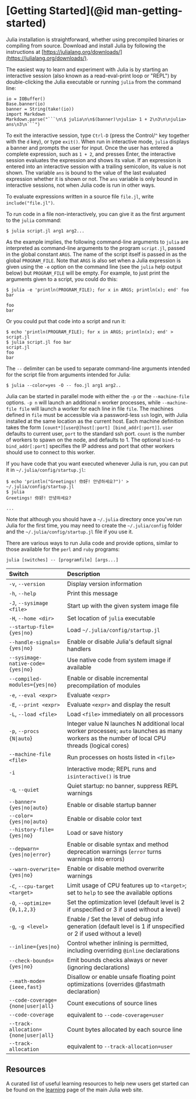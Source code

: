# [Getting Started](@id man-getting-started)

Julia installation is straightforward, whether using precompiled binaries or compiling from source.
Download and install Julia by following the instructions at [https://julialang.org/downloads/](https://julialang.org/downloads/).

The easiest way to learn and experiment with Julia is by starting an interactive session (also
known as a read-eval-print loop or "REPL") by double-clicking the Julia executable or running
`julia` from the command line:

```@eval
io = IOBuffer()
Base.banner(io)
banner = String(take!(io))
import Markdown
Markdown.parse("```\n\$ julia\n\n$(banner)\njulia> 1 + 2\n3\n\njulia> ans\n3\n```")
```

To exit the interactive session, type `Ctrl-D` (press the Control/`^` key together with the
`d` key), or type `exit()`. When run in interactive mode, `julia` displays a banner and
prompts the user for input. Once the user has entered a complete expression, such as `1 +
2`, and presses Enter, the interactive session evaluates the expression and shows its value.
If an expression is entered into an interactive session with a trailing semicolon, its value
is not shown. The variable `ans` is bound to the value of the last evaluated expression
whether it is shown or not. The `ans` variable is only bound in interactive sessions, not
when Julia code is run in other ways.

To evaluate expressions written in a source file `file.jl`, write `include("file.jl")`.

To run code in a file non-interactively, you can give it as the first argument to the `julia`
command:

```
$ julia script.jl arg1 arg2...
```

As the example implies, the following command-line arguments to `julia` are interpreted as
command-line arguments to the program `script.jl`, passed in the global constant `ARGS`. The
name of the script itself is passed in as the global `PROGRAM_FILE`. Note that `ARGS` is
also set when a Julia expression is given using the `-e` option on the command line (see the
`julia` help output below) but `PROGRAM_FILE` will be empty. For example, to just print the
arguments given to a script, you could do this:

```
$ julia -e 'println(PROGRAM_FILE); for x in ARGS; println(x); end' foo bar

foo
bar
```

Or you could put that code into a script and run it:

```
$ echo 'println(PROGRAM_FILE); for x in ARGS; println(x); end' > script.jl
$ julia script.jl foo bar
script.jl
foo
bar
```

The `--` delimiter can be used to separate command-line arguments intended for the script file from arguments intended for Julia:

```
$ julia --color=yes -O -- foo.jl arg1 arg2..
```

Julia can be started in parallel mode with either the `-p` or the `--machine-file` options. `-p n`
will launch an additional `n` worker processes, while `--machine-file file` will launch a worker
for each line in file `file`. The machines defined in `file` must be accessible via a password-less
`ssh` login, with Julia installed at the same location as the current host. Each machine definition
takes the form `[count*][user@]host[:port] [bind_addr[:port]]`. `user` defaults to current user,
`port` to the standard ssh port. `count` is the number of workers to spawn on the node, and defaults
to 1. The optional `bind-to bind_addr[:port]` specifies the IP address and port that other workers
should use to connect to this worker.

If you have code that you want executed whenever Julia is run, you can put it in
`~/.julia/config/startup.jl`:

```
$ echo 'println("Greetings! 你好! 안녕하세요?")' > ~/.julia/config/startup.jl
$ julia
Greetings! 你好! 안녕하세요?

...
```

Note that although you should have a `~/.julia` directory once you've run Julia for the
first time, you may need to create the `~/.julia/config` folder and the
`~/.julia/config/startup.jl` file if you use it.

There are various ways to run Julia code and provide options, similar to those available for the
`perl` and `ruby` programs:

```
julia [switches] -- [programfile] [args...]
```

|Switch                                 |Description|
|:---                                   |:---|
|`-v`, `--version`                      |Display version information|
|`-h`, `--help`                         |Print this message|
|`-J`, `--sysimage <file>`              |Start up with the given system image file|
|`-H`, `--home <dir>`                   |Set location of `julia` executable|
|`--startup-file={yes\|no}`             |Load `~/.julia/config/startup.jl`|
|`--handle-signals={yes\|no}`           |Enable or disable Julia's default signal handlers|
|`--sysimage-native-code={yes\|no}`     |Use native code from system image if available|
|`--compiled-modules={yes\|no}`         |Enable or disable incremental precompilation of modules|
|`-e`, `--eval <expr>`                  |Evaluate `<expr>`|
|`-E`, `--print <expr>`                 |Evaluate `<expr>` and display the result|
|`-L`, `--load <file>`                  |Load `<file>` immediately on all processors|
|`-p`, `--procs {N\|auto`}              |Integer value N launches N additional local worker processes; `auto` launches as many workers as the number of local CPU threads (logical cores)|
|`--machine-file <file>`                |Run processes on hosts listed in `<file>`|
|`-i`                                   |Interactive mode; REPL runs and `isinteractive()` is true|
|`-q`, `--quiet`                        |Quiet startup: no banner, suppress REPL warnings|
|`--banner={yes\|no\|auto}`             |Enable or disable startup banner|
|`--color={yes\|no\|auto}`              |Enable or disable color text|
|`--history-file={yes\|no}`             |Load or save history|
|`--depwarn={yes\|no\|error}`           |Enable or disable syntax and method deprecation warnings (`error` turns warnings into errors)|
|`--warn-overwrite={yes\|no}`           |Enable or disable method overwrite warnings|
|`-C`, `--cpu-target <target>`          |Limit usage of CPU features up to `<target>`; set to `help` to see the available options|
|`-O`, `--optimize={0,1,2,3}`           |Set the optimization level (default level is 2 if unspecified or 3 if used without a level)|
|`-g`, `-g <level>`                     |Enable / Set the level of debug info generation (default level is 1 if unspecified or 2 if used without a level)|
|`--inline={yes\|no}`                   |Control whether inlining is permitted, including overriding `@inline` declarations|
|`--check-bounds={yes\|no}`             |Emit bounds checks always or never (ignoring declarations)|
|`--math-mode={ieee,fast}`              |Disallow or enable unsafe floating point optimizations (overrides @fastmath declaration)|
|`--code-coverage={none\|user\|all}`    |Count executions of source lines|
|`--code-coverage`                      |equivalent to `--code-coverage=user`|
|`--track-allocation={none\|user\|all}` |Count bytes allocated by each source line|
|`--track-allocation`                   |equivalent to `--track-allocation=user`|

## Resources

A curated list of useful learning resources to help new users get started can be found on the [learning](https://julialang.org/learning/) page of the main Julia web site.

